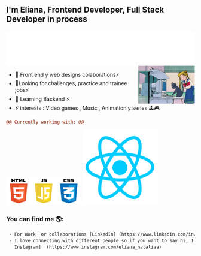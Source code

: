 
## I'm Eliana, Frontend Developer, Full Stack Developer in process 


<img align="center" src="https://github.com/Eliana-Molinari/Eliana-Molinari/blob/main/your_cool_intro.gif">     
          
<img align="right" width="30%" src="https://github.com/Eliana-Molinari/Eliana-Molinari/blob/main/Compu.gif"> 

 

- 👯 Front end y web designs colaborations⚡
- 🤔Looking for  challenges, practice and trainee jobs⚡
- 🌱 Learning Backend  ⚡
- ⚡ interests : Video games , Music , Animation y series 🕹️🎮 


 
 
```diff
@@ Currently working with: @@
```

  
<img src="https://github.com/Eliana-Molinari/Eliana-Molinari/blob/main/pngegg.png" width="200" > 
<img  src="https://github.com/Eliana-Molinari/Eliana-Molinari/blob/main/kisspng-react-javascript-angularjs-ionic-atom-5b154be6947457.3471941815281223426081.png" width="200"> 



### You can find me 🌎:


```diff
 - For Work  or collaborations [LinkedIn] (https://www.linkedin.com/in/elianamolinari/)
 - I love connecting with different people so if you want to say hi, I'll be happy to meet you✨
   Instagram]  (https://www.instagram.com/eliana_nataliaa)
 
 ```




